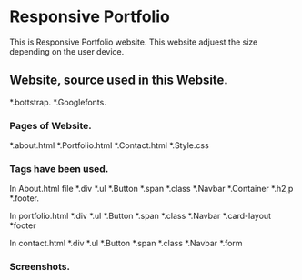 # Responsive Portfolio

This is Responsive Portfolio website. This website adjuest the size depending on the user device.   


## Website, source used in this Website.
*.bottstrap.
*.Googlefonts.

### Pages of Website.
*.about.html
*.Portfolio.html
*.Contact.html
*.Style.css

### Tags have been used.
In About.html file
*.div
*.ul
*.Button
*.span
*.class
*.Navbar
*.Container
*.h2,p
*.footer.

In portfolio.html
*.div
*.ul
*.Button
*.span
*.class
*.Navbar
*.card-layout
*footer

In contact.html
*.div
*.ul
*.Button
*.span
*.class
*.Navbar
*.form

### Screenshots.


